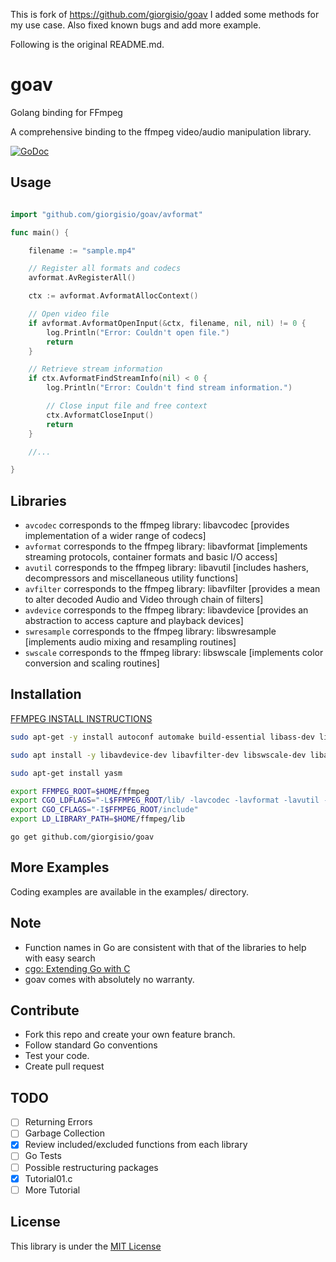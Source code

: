This is fork of https://github.com/giorgisio/goav
I added some methods for my use case.
Also fixed known bugs and add more example.

Following is the original README.md.

# goav
Golang binding for FFmpeg

A comprehensive binding to the ffmpeg video/audio manipulation library.

[![GoDoc](https://godoc.org/github.com/giorgisio/goav?status.svg)](https://godoc.org/github.com/giorgisio/goav)

## Usage

`````go

import "github.com/giorgisio/goav/avformat"

func main() {

	filename := "sample.mp4"

	// Register all formats and codecs
	avformat.AvRegisterAll()

	ctx := avformat.AvformatAllocContext()

	// Open video file
	if avformat.AvformatOpenInput(&ctx, filename, nil, nil) != 0 {
		log.Println("Error: Couldn't open file.")
		return
	}

	// Retrieve stream information
	if ctx.AvformatFindStreamInfo(nil) < 0 {
		log.Println("Error: Couldn't find stream information.")

		// Close input file and free context
		ctx.AvformatCloseInput()
		return
	}

	//...

}
`````

## Libraries

* `avcodec` corresponds to the ffmpeg library: libavcodec [provides implementation of a wider range of codecs]
* `avformat` corresponds to the ffmpeg library: libavformat [implements streaming protocols, container formats and basic I/O access]
* `avutil` corresponds to the ffmpeg library: libavutil [includes hashers, decompressors and miscellaneous utility functions]
* `avfilter` corresponds to the ffmpeg library: libavfilter [provides a mean to alter decoded Audio and Video through chain of filters]
* `avdevice` corresponds to the ffmpeg library: libavdevice [provides an abstraction to access capture and playback devices]
* `swresample` corresponds to the ffmpeg library: libswresample [implements audio mixing and resampling routines]
* `swscale` corresponds to the ffmpeg library: libswscale [implements color conversion and scaling routines]


## Installation

[FFMPEG INSTALL INSTRUCTIONS](https://github.com/FFmpeg/FFmpeg/blob/master/INSTALL.md)

``` sh
sudo apt-get -y install autoconf automake build-essential libass-dev libfreetype6-dev libsdl1.2-dev libtheora-dev libtool libva-dev libvdpau-dev libvorbis-dev libxcb1-dev libxcb-shm0-dev libxcb-xfixes0-dev pkg-config texi2html zlib1g-dev

sudo apt install -y libavdevice-dev libavfilter-dev libswscale-dev libavcodec-dev libavformat-dev libswresample-dev libavutil-dev

sudo apt-get install yasm

export FFMPEG_ROOT=$HOME/ffmpeg
export CGO_LDFLAGS="-L$FFMPEG_ROOT/lib/ -lavcodec -lavformat -lavutil -lswscale -lswresample -lavdevice -lavfilter"
export CGO_CFLAGS="-I$FFMPEG_ROOT/include"
export LD_LIBRARY_PATH=$HOME/ffmpeg/lib
``` 

``` 
go get github.com/giorgisio/goav

``` 

## More Examples

Coding examples are available in the examples/ directory.

## Note
- Function names in Go are consistent with that of the libraries to help with easy search
- [cgo: Extending Go with C](http://blog.giorgis.io/cgo-examples)
- goav comes with absolutely no warranty.

## Contribute
- Fork this repo and create your own feature branch.
- Follow standard Go conventions
- Test your code.
- Create pull request

## TODO

- [ ] Returning Errors
- [ ] Garbage Collection
- [X] Review included/excluded functions from each library
- [ ] Go Tests
- [ ] Possible restructuring packages
- [x] Tutorial01.c
- [ ] More Tutorial

## License
This library is under the [MIT License](http://opensource.org/licenses/MIT)
